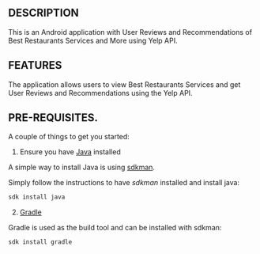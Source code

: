 ## DESCRIPTION

This is an Android application with User Reviews and Recommendations of Best Restaurants Services and More using Yelp API.

## FEATURES

The application allows users to view Best Restaurants Services and get User Reviews and Recommendations using the Yelp API.

## PRE-REQUISITES.

A couple of things to get you started:

1. Ensure you have [Java](https://java.com/en/download/) installed

A simple way to install Java is using [sdkman](https://sdkman.io/).

Simply follow the instructions to have _sdkman_ installed and install java:

```bash
sdk install java
```

2. [Gradle](https://gradle.org/)

Gradle is used as the build tool and can be installed with sdkman:

```bash
sdk install gradle
```